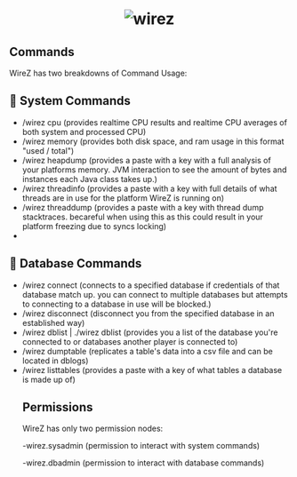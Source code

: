 <h1 align="center">
	<img
		alt="wirez"
		src="https://i.postimg.cc/yxhZZWT8/image-2022-02-18-164450.png">
</h1>

## Commands
WireZ has two breakdowns of Command Usage:

## 🔌 System Commands
* /wirez cpu (provides realtime CPU results and realtime CPU averages of both system and processed CPU)
* /wirez memory (provides both disk space, and ram usage in this format "used / total")
* /wirez heapdump (provides a paste with a key with a full analysis of your platforms memory. JVM interaction to see the amount of bytes and instances each Java class takes up.)
* /wirez threadinfo (provides a paste with a key with full details of what threads are in use for the platform WireZ is running on)
* /wirez threaddump (provides a paste with a key with thread dump stacktraces. becareful when using this as this could result in your platform freezing due to syncs locking)
* 

## 🔌 Database Commands
* /wirez connect <host> <port> <database> <user> <password> <timeout> <poolSize> (connects to a specified database if credentials of that database match up. you can connect to multiple databases but attempts to connecting to a database in use will be blocked.)
* /wirez disconnect <database> (disconnect you from the specified database in an established way)
* /wirez dblist | ./wirez dblist <target> (provides you a list of the database you're connected to or databases another player is connected to)
* /wirez dumptable <database> <table> <fileName> (replicates a table's data into a csv file and can be located in dblogs)
* /wirez listtables <database> (provides a paste with a key of what tables a database is made up of)
	
## Permissions
WireZ has only two permission nodes: 
	
-wirez.sysadmin (permission to interact with system commands)

-wirez.dbadmin (permission to interact with database commands)
	

